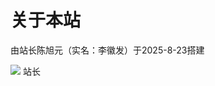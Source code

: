# 关于本站

由站长陈旭元（实名：李徽发）于2025-8-23搭建

<div class="inline-flex flex-col justify-center items-center m-2">
    <img src="/chenxuyuan.jpg" class="w-[200px] h-[400px]"></img>
    <span>站长</span>
</div>


